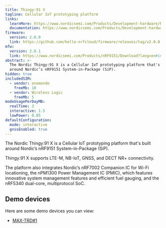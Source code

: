 ```yaml
---
title: Thingy:91 X
tagline: Cellular IoT prototyping platform
links:
  learnMore: https://www.nordicsemi.com/Products/Development-hardware/Nordic-Thingy-91-X
  documentation: https://www.nordicsemi.com/Products/Development-hardware/Nordic-Thingy-91-X
firmware:
  version: 2.0.0
  link: https://github.com/hello-nrfcloud/firmware/releases/tag/v2.0.0
mfw:
  version: 2.0.1
  link: https://www.nordicsemi.com/Products/nRF9151/Download?lang=en#infotabs
abstract: >-
  The Nordic Thingy:91 X is a Cellular IoT prototyping platform that's built
  around Nordic’s nRF9151 System-in-Package (SiP).
hidden: true
includedSIM:
  - vendor: onomondo
    freeMb: 10
  - vendor: Wireless Logic
    freeMb: 5
modeUsagePerDayMB:
  realTime: 3
  interactive: 1.5
  lowPower: 0.05
defaultConfiguration:
  mode: interactive
  gnssEnabled: true
---
```


The Nordic Thingy:91 X is a Cellular IoT prototyping platform that's built
around Nordic’s nRF9151 System-in-Package (SiP).

Thingy:91 X supports LTE-M, NB-IoT, GNSS, and DECT NR+ connectivity.

The platform also integrates Nordic’s nRF7002 Companion IC for Wi-Fi
locationing, the nPM1300 Power Management IC (PMIC), which features innovative
system management features and efficient fuel gauging, and the nRF5340
dual-core, multiprotocol SoC.

## Demo devices

Here are some demo devices you can view:

- [MAX-TRD#1](/29a.xidg5i)
